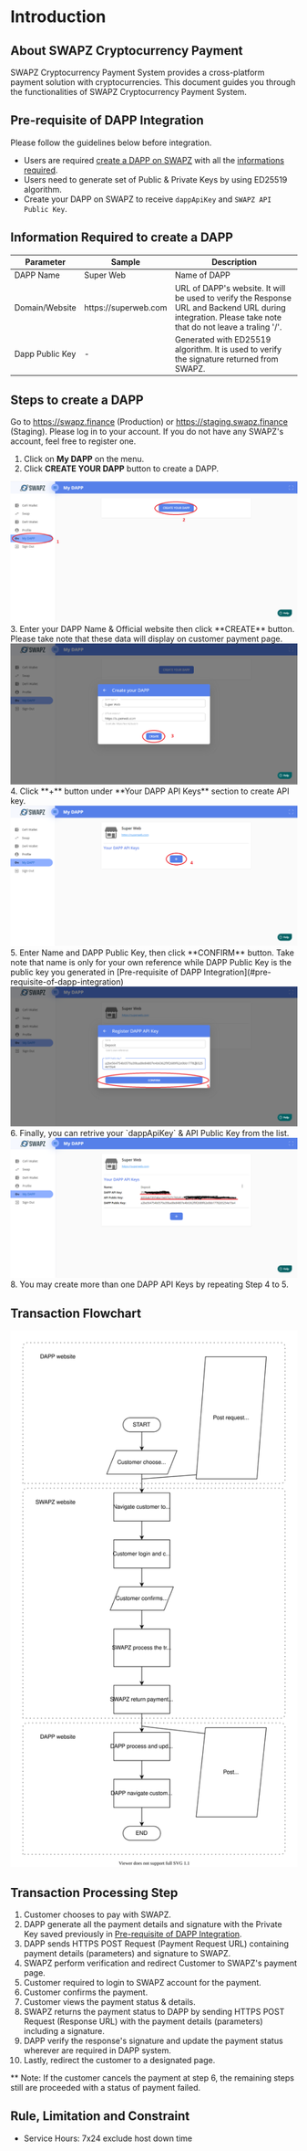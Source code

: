 # Introduction
## About SWAPZ Cryptocurrency Payment
SWAPZ Cryptocurrency Payment System provides a cross-platform payment solution with cryptocurrencies. This document guides you through the functionalities of SWAPZ Cryptocurrency Payment System.

## Pre-requisite of DAPP Integration
Please follow the guidelines below before integration.
- Users are required [create a DAPP on SWAPZ](#steps-to-create-a-dapp) with all the [informations required](#information-required-for-dapp-integration). 
- Users need to generate set of Public & Private Keys by using ED25519 algorithm.
- Create your DAPP on SWAPZ to receive `dappApiKey` and `SWAPZ API Public Key`.

## Information Required to create a DAPP
<table>
<tr><th>Parameter</th><th>Sample</th><th>Description</th></tr>
<tbody>
<tr><td>DAPP Name</td><td>Super Web</td><td>Name of DAPP</td></tr>
<tr><td>Domain/Website</td><td>https://superweb.com</td><td>URL of DAPP's website. It will be used to verify the Response URL and Backend URL during integration. Please take note that do not leave a traling '/'.</td></tr>
<!-- <tr><td>Logo</td><td>-</td><td>Logo of DAPP</td></tr> -->
<tr><td>Dapp Public Key</td><td>-</td><td>Generated with ED25519 algorithm. It is used to verify the signature returned from SWAPZ.</td></tr>
<tbody>
</table>

## Steps to create a DAPP
Go to https://swapz.finance (Production) or https://staging.swapz.finance (Staging). Please log in to your account. If you do not have any SWAPZ's account, feel free to register one.

1. Click on **My DAPP** on the menu.
2. Click **CREATE YOUR DAPP** button to create a DAPP.
<img src="./assets/createDapp1.png" alt="createDapp1">
3. Enter your DAPP Name & Official website then click **CREATE** button. Please take note that these data will display on customer payment page.
<img src="./assets/createDapp2.png" alt="createDapp2">
4. Click **+** button under **Your DAPP API Keys** section to create API key.
<img src="./assets/createDapp3.png" alt="createDapp3">
5. Enter Name and DAPP Public Key, then click **CONFIRM** button. Take note that name is only for your own reference while  DAPP Public Key is the public key you generated in [Pre-requisite of DAPP Integration](#pre-requisite-of-dapp-integration)
<img src="./assets/createDapp4.png" alt="createDapp4">
6. Finally, you can retrive your `dappApiKey` & API Public Key from the list.
<img src="./assets/createDapp5.png" alt="createDapp5">
8. You may create more than one DAPP API Keys by repeating Step 4 to 5.

## Transaction Flowchart
<img src="./assets/transactionFlowchart.svg" alt="transaction flow chart">

## Transaction Processing Step
1. Customer chooses to pay with SWAPZ.
2. DAPP generate all the payment details and signature with the Private Key saved previously in [Pre-requisite of DAPP Integration](#pre-requisite-of-dapp-integration).
3. DAPP sends HTTPS POST Request (Payment Request URL) containing payment details (parameters) and signature to SWAPZ.
4. SWAPZ perform verification and redirect Customer to SWAPZ's payment page.
5. Customer required to login to SWAPZ account for the payment.
6. Customer confirms the payment.
7. Customer views the payment status & details.
8. SWAPZ returns the payment status to DAPP by sending HTTPS POST Request (Response URL) with the payment details (parameters) including a signature.
9. DAPP verify the response's signature and update the payment status wherever are required in DAPP system.
10. Lastly, redirect the customer to a designated page.

** Note: If the customer cancels the payment at step 6, the remaining steps still are proceeded with a status of payment failed.

## Rule, Limitation and Constraint
- Service Hours: 7x24 exclude host down time


